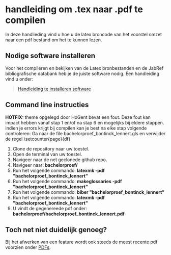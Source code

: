 # handleiding om .tex naar .pdf te compilen

In deze handlieding vind u hoe u de latex broncode van het voorstel omzet naar een pdf bestand om het te kunnen lezen.

## Nodige software installeren

Voor het compileren en bekijken van de Latex bronbestanden en de JabRef bibliografische databank heb je de juiste software nodig. Een handleiding vind u onder:

> [Handleiding te installeren software](../software/)

## Command line instructies

**HOTFIX:** theme opgelegd door HoGent bevat een fout. Deze fout kan impact hebben vanaf stap 1 en/of na stap 6 en mogelijks bij eldere stappen. indien je errors krijgt bij compilen kan je best na elke stap volgende controleren: Ga naar de file bachelorproef_bontinck_lennert.gls en verwijder de regel   \setcounter{page}{df}

1. Clone de repository naar uw toestel.
2. Open de terminal van uw toestel.
3. Navigeer naar de net geclonede github repo.
4. Navigeer naar: **bachelorproef/**
5. Run het volgende commando: **latexmk -pdf "bachelorproef\_bontinck\_lennert"**
6. Run het volgende commando: **makeglossaries -pdf "bachelorproef\_bontinck\_lennert"**
7. Run het volgende commando: **biber "bachelorproef\_bontinck\_lennert"**
8. Run het volgende commando: **latexmk -pdf "bachelorproef\_bontinck\_lennert"**
9. U vindt de gegenereede pdf onder: **bachelorproef/bachelorproef\_bontinck\_lennert.pdf**


## Toch net niet duidelijk genoeg?
Bij het afwerken van een feature wordt ook steeds de meest recente pdf voorzien onder [PDFs](../../PDFs).
